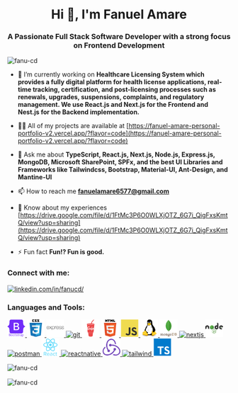 <h1 align="center">Hi 👋, I'm Fanuel Amare</h1>
<h3 align="center">A Passionate Full Stack Software Developer with a strong focus on Frontend Development</h3>

<p align="left"> <img src="https://komarev.com/ghpvc/?username=fanu-cd&label=Profile%20views&color=0e75b6&style=flat" alt="fanu-cd" /> </p>

- 🔭 I’m currently working on **Healthcare Licensing System which provides a fully digital platform for health license applications, real-time tracking, certification, and post-licensing processes such as renewals, upgrades, suspensions, complaints, and regulatory management. We use React.js and Next.js for the Frontend and Nest.js for the Backend implementation.**

- 👨‍💻 All of my projects are available at [https://fanuel-amare-personal-portfolio-v2.vercel.app/?flavor=code](https://fanuel-amare-personal-portfolio-v2.vercel.app/?flavor=code)

- 💬 Ask me about **TypeScript, React.js, Next.js, Node.js, Express.js, MongoDB, Microsoft SharePoint, SPFx, and the best UI Libraries and Frameworks like Tailwindcss, Bootstrap, Material-UI, Ant-Design, and Mantine-UI**

- 📫 How to reach me **fanuelamare6577@gmail.com**

- 📄 Know about my experiences [https://drive.google.com/file/d/1FtMc3P6O0WLXjOTZ_6G7i_QigFxsKmtQ/view?usp=sharing](https://drive.google.com/file/d/1FtMc3P6O0WLXjOTZ_6G7i_QigFxsKmtQ/view?usp=sharing)

- ⚡ Fun fact **Fun!? Fun is good.**

<h3 align="left">Connect with me:</h3>
<p align="left">
<a href="https://linkedin.com/in/linkedin.com/in/fanucd/" target="blank"><img align="center" src="https://raw.githubusercontent.com/rahuldkjain/github-profile-readme-generator/master/src/images/icons/Social/linked-in-alt.svg" alt="linkedin.com/in/fanucd/" height="30" width="40" /></a>
</p>

<h3 align="left">Languages and Tools:</h3>
<p align="left"> <a href="https://getbootstrap.com" target="_blank" rel="noreferrer"> <img src="https://raw.githubusercontent.com/devicons/devicon/master/icons/bootstrap/bootstrap-plain-wordmark.svg" alt="bootstrap" width="40" height="40"/> </a> <a href="https://www.w3schools.com/css/" target="_blank" rel="noreferrer"> <img src="https://raw.githubusercontent.com/devicons/devicon/master/icons/css3/css3-original-wordmark.svg" alt="css3" width="40" height="40"/> </a> <a href="https://expressjs.com" target="_blank" rel="noreferrer"> <img src="https://raw.githubusercontent.com/devicons/devicon/master/icons/express/express-original-wordmark.svg" alt="express" width="40" height="40"/> </a> <a href="https://git-scm.com/" target="_blank" rel="noreferrer"> <img src="https://www.vectorlogo.zone/logos/git-scm/git-scm-icon.svg" alt="git" width="40" height="40"/> </a> <a href="https://gulpjs.com" target="_blank" rel="noreferrer"> <img src="https://raw.githubusercontent.com/devicons/devicon/master/icons/gulp/gulp-plain.svg" alt="gulp" width="40" height="40"/> </a> <a href="https://www.w3.org/html/" target="_blank" rel="noreferrer"> <img src="https://raw.githubusercontent.com/devicons/devicon/master/icons/html5/html5-original-wordmark.svg" alt="html5" width="40" height="40"/> </a> <a href="https://developer.mozilla.org/en-US/docs/Web/JavaScript" target="_blank" rel="noreferrer"> <img src="https://raw.githubusercontent.com/devicons/devicon/master/icons/javascript/javascript-original.svg" alt="javascript" width="40" height="40"/> </a> <a href="https://www.linux.org/" target="_blank" rel="noreferrer"> <img src="https://raw.githubusercontent.com/devicons/devicon/master/icons/linux/linux-original.svg" alt="linux" width="40" height="40"/> </a> <a href="https://www.mongodb.com/" target="_blank" rel="noreferrer"> <img src="https://raw.githubusercontent.com/devicons/devicon/master/icons/mongodb/mongodb-original-wordmark.svg" alt="mongodb" width="40" height="40"/> </a> <a href="https://nextjs.org/" target="_blank" rel="noreferrer"> <img src="https://cdn.worldvectorlogo.com/logos/nextjs-2.svg" alt="nextjs" width="40" height="40"/> </a> <a href="https://nodejs.org" target="_blank" rel="noreferrer"> <img src="https://raw.githubusercontent.com/devicons/devicon/master/icons/nodejs/nodejs-original-wordmark.svg" alt="nodejs" width="40" height="40"/> </a> <a href="https://postman.com" target="_blank" rel="noreferrer"> <img src="https://www.vectorlogo.zone/logos/getpostman/getpostman-icon.svg" alt="postman" width="40" height="40"/> </a> <a href="https://reactjs.org/" target="_blank" rel="noreferrer"> <img src="https://raw.githubusercontent.com/devicons/devicon/master/icons/react/react-original-wordmark.svg" alt="react" width="40" height="40"/> </a> <a href="https://reactnative.dev/" target="_blank" rel="noreferrer"> <img src="https://reactnative.dev/img/header_logo.svg" alt="reactnative" width="40" height="40"/> </a> <a href="https://redux.js.org" target="_blank" rel="noreferrer"> <img src="https://raw.githubusercontent.com/devicons/devicon/master/icons/redux/redux-original.svg" alt="redux" width="40" height="40"/> </a> <a href="https://tailwindcss.com/" target="_blank" rel="noreferrer"> <img src="https://www.vectorlogo.zone/logos/tailwindcss/tailwindcss-icon.svg" alt="tailwind" width="40" height="40"/> </a> <a href="https://www.typescriptlang.org/" target="_blank" rel="noreferrer"> <img src="https://raw.githubusercontent.com/devicons/devicon/master/icons/typescript/typescript-original.svg" alt="typescript" width="40" height="40"/> </a> </p>

<p><img align="center" src="https://github-readme-stats.vercel.app/api/top-langs?username=fanu-cd&show_icons=true&locale=en&layout=compact" alt="fanu-cd" /></p>

<p><img align="center" src="https://github-readme-streak-stats.herokuapp.com/?user=fanu-cd&" alt="fanu-cd" /></p>
